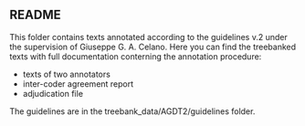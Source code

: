 ## README

This folder contains texts annotated according to the guidelines v.2 under the supervision of Giuseppe G. A. Celano. Here you can find the treebanked texts with full documentation conterning the annotation procedure:

* texts of two annotators 
* inter-coder agreement report
* adjudication file

The guidelines are in the treebank_data/AGDT2/guidelines folder. 
